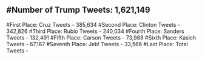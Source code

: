 #Number of Trump Tweets: 1,621,149
---
#First Place: Cruz Tweets - 385,634
#Second Place: Clinton Tweets - 342,826
#Third Place: Rubio Tweets - 240,034
#Fourth Place: Sanders Tweets - 132,491
#Fifth Place: Carson Tweets - 73,988
#Sixth Place: Kasich Tweets - 67,167
#Seventh Place: Jeb! Tweets - 33,566
#Last Place: Total Tweets -  
